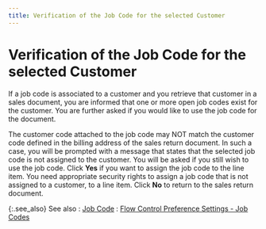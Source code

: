 ```yaml
---
title: Verification of the Job Code for the selected Customer
---
```


# Verification of the Job Code for the selected Customer


If a job code is associated to a customer and you retrieve that customer  in a sales document, you are informed that one or more open job codes  exist for the customer. You are further asked if you would like to use  the job code for the document.


The customer code attached to the job code may NOT match the customer  code defined in the billing address of the sales return document. In such  a case, you will be prompted with a message that states that the selected  job code is not assigned to the customer. You will be asked if you still  wish to use the job code. Click **Yes**  if you want to assign the job code to the line item. You need appropriate  security rights to assign a job code that is not assigned to a customer,  to a line item. Click **No** to return  to the sales return document.


{:.see_also}
See also
: [Job  Code]({{site.sp_baseurl}}/sales-ret-docs/sales-ret-doc/contents/item-info/other/job_code_item_detail_grid_sales_return_document_content.html)
: [Flow  Control Preference Settings - Job Codes]({{site.sp_baseurl}}/misc/flow_control_preference_settings_job_codes_sales_return.html)
